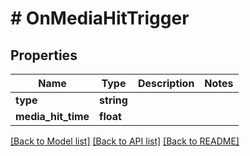 # # OnMediaHitTrigger

## Properties

Name | Type | Description | Notes
------------ | ------------- | ------------- | -------------
**type** | **string** |  |
**media_hit_time** | **float** |  |

[[Back to Model list]](../../README.md#models) [[Back to API list]](../../README.md#endpoints) [[Back to README]](../../README.md)
